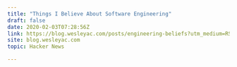 ```yaml
---
title: "Things I Believe About Software Engineering"
draft: false
date: 2020-02-03T07:28:56Z
link: https://blog.wesleyac.com/posts/engineering-beliefs?utm_medium=RSS&utm_source=hune
site: blog.wesleyac.com
topic: Hacker News  

---
```

